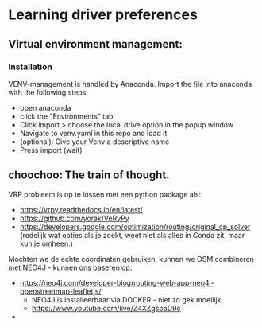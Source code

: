 # Learning driver preferences 

## Virtual environment management: 

### Installation
VENV-management is handled by Anaconda. Import the file into anaconda with the following steps: 
- open anaconda
- click the "Environments" tab
- Click import > choose the local drive option in the popup window
- Navigate to venv.yaml in this repo and load it
- (optional): Give your Venv a descriptive name
- Press import (wait)


## choochoo: The train of thought. 

VRP probleem is op te lossen met een python package als: 
- https://vrpy.readthedocs.io/en/latest/
- https://github.com/yorak/VeRyPy
- https://developers.google.com/optimization/routing/original_cp_solver 
(redelijk wat opties als je zoekt, weet niet als alles in Conda zit, maar kun je omheen.)

Mochten we de echte coordinaten gebruiken, kunnen we OSM combineren met NEO4J - kunnen ons baseren op:
- https://neo4j.com/developer-blog/routing-web-app-neo4j-openstreetmap-leafletjs/ 
    - NEO4J is installeerbaar via DOCKER - niet zo gek moeilijk. 
    - https://www.youtube.com/live/Z4XZgsbaD9c 
- 